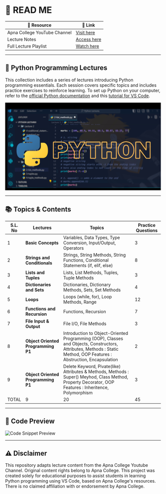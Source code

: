 # 📖 READ ME

| 📂 Resource  | 🔗 Link |
|--------------|---------|
| Apna College YouTube Channel | [Visit here](https://www.youtube.com/@ApnaCollegeOfficial) |
| Lecture Notes | [Access here](https://drive.google.com/drive/folders/1LahwPSc6f9nkxBiRrz6LFUzkrg-Kzvov?usp=sharing) |
| Full Lecture Playlist | [Watch here](https://youtube.com/playlist?list=PLGjplNEQ1it8-0CmoljS5yeV-GlKSUEt0&si=Q4f6_RguRBNUCHn-) |

---

## 🐍 Python Programming Lectures

This collection includes a series of lectures introducing Python programming essentials. Each session covers specific topics and includes practice exercises to reinforce learning. To set up Python on your computer, refer to the [official Python documentation](https://docs.python.org/3/) and this [tutorial for VS Code](https://code.visualstudio.com/docs/python/python-tutorial).

![Python Logo](https://github.com/rishizip/python-lectures/blob/16def3fe01c5fc62ad2f2c2c6336c628534dbd60/PYTHON%202.0.png)

---

## 📚 Topics & Contents

  | S.L. No | Lectures   | Topics                                    | Practice Questions |
|-----|-----------|------------------------------------------|--------------------|
| 1 | **Basic Concepts** | Variables, Data Types, Type Conversion, Input/Output, Operators | 3 |
| 2 | **Strings and Conditionals** | Strings, String Methods, String Functions, Conditional Statements (if, elif, else) | 8 |
| 3 | **Lists and Tuples** | Lists, List Methods, Tuples, Tuple Methods | 3 |
| 4 | **Dictionaries and Sets** | Dictionaries, Dictionary Methods, Sets, Set Methods | 4 |
| 5 | **Loops** | Loops (while, for), Loop Methods, Range | 12 |
| 6 | **Functions and Recursion** | Functions, Recursion | 7 |
| 7 | **File Input & Output** | File I/O, File Methods | 3 |
| 8 | **Object Oriented Programming P1** | Introduction to Object-Oriented Programming (OOP), Classes and Objects, Constructors, Attributes, Methods : Static Method, OOP Features : Abstruction, Encapsulation | 2 |
| 9 | **Object Oriented Programming P1** | Delete Keyword, Pivate(like) Attributes & Methods, Methods : Super() Meyhod, Class Method, Property Decorator, OOP Features : Inheritence, Polymorphism | 3 |
| TOTAL | 9 | 20 | 45 |

---

## 👀 Code Preview

![Code Snippet Preview](https://github.com/rishizip/animations/blob/ffbda9a4443e4698b175cd145db5c5acc0071b35/python%20-%20rishizip.png)

---

## ⚠️ Disclaimer

This repository adapts lecture content from the Apna College Youtube Channel. Original content rights belong to Apna College. This project was created solely for educational purposes to assist students in learning Python programming using VS Code, based on Apna College's resources. There is no claimed affiliation with or endorsement by Apna College.
